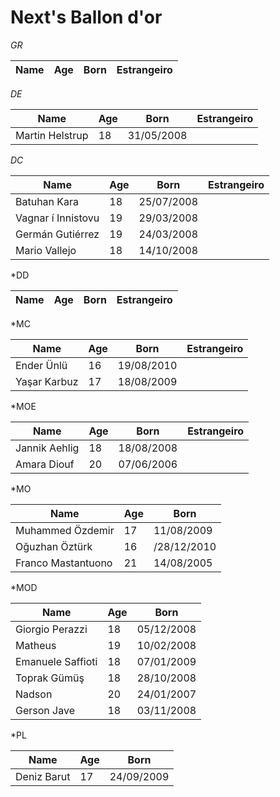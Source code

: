 # Next's Ballon d'or 

*GR*

| Name | Age | Born | Estrangeiro |
| ---- | --- | ---- | ----------- |

*DE*

| Name            | Age | Born       | Estrangeiro |
| --------------- | --- | ---------- | ----------- |
| Martin Helstrup | 18  | 31/05/2008 |             |

*DC*

| Name               | Age | Born       | Estrangeiro |
| ------------------ | --- | ---------- | ----------- |
| Batuhan Kara       | 18  | 25/07/2008 |             |
| Vagnar í Innistovu | 19  | 29/03/2008 |             |
| Germán Gutiérrez   | 19  | 24/03/2008 |             |
| Mario Vallejo      | 18  | 14/10/2008 |             |

*DD

| Name | Age | Born | Estrangeiro |
| ---- | --- | ---- | ----------- |

*MC

| Name         | Age | Born       | Estrangeiro |
| ------------ | --- | ---------- | ----------- |
| Ender Ünlü   | 16  | 19/08/2010 |             |
| Yaşar Karbuz | 17  | 18/08/2009 |             |

*MOE

| Name          | Age | Born       | Estrangeiro |
| ------------- | --- | ---------- | ----------- |
| Jannik Aehlig | 18  | 18/08/2008 |             |
| Amara Diouf   | 20  | 07/06/2006 |             |

*MO

| Name               | Age | Born        |
| ------------------ | --- | ----------- |
| Muhammed Özdemir   | 17  | 11/08/2009  |
| Oğuzhan Öztürk     | 16  | /28/12/2010 |
| Franco Mastantuono | 21  | 14/08/2005  |

*MOD

| Name              | Age | Born       |
| ----------------- | --- | ---------- |
| Giorgio Perazzi   | 18  | 05/12/2008 |
| Matheus           | 19  | 10/02/2008 |
| Emanuele Saffioti | 18  | 07/01/2009 |
| Toprak Gümüş      | 18  | 28/10/2008 |
| Nadson            | 20  | 24/01/2007 |
| Gerson Jave       | 18  | 03/11/2008 |

*PL

| Name        | Age | Born       |
| ----------- | --- | ---------- |
| Deniz Barut | 17  | 24/09/2009 |
